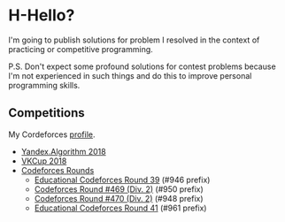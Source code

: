 # H-Hello?
I'm going to publish solutions for problem I resolved in the context of practicing or competitive programming.

P.S. Don't expect some profound solutions for contest problems because I'm not experienced in such things and do this to improve personal programming skills.

## Competitions
My Cordeforces [profile](http://codeforces.com/profile/xteNz).

- [Yandex.Algorithm 2018](https://github.com/xtenzQ/CppLearning/tree/master/Competitive/YandexAlgorithm2018)
- [VKCup 2018](https://github.com/xtenzQ/CppPracticing/tree/master/Competitive/VKCup2018)
- [Codeforces Rounds](https://github.com/xtenzQ/CppLearning/tree/master/Competitive/Codeforces)
  - [Educational Codeforces Round 39](http://codeforces.com/contest/946) (#946 prefix)
  - [Codeforces Round #469 (Div. 2)](http://codeforces.com/contest/950) (#950 prefix)
  - [Codeforces Round #470 (Div. 2)](http://codeforces.com/contest/948) (#948 prefix)
  - [Educational Codeforces Round 41](http://codeforces.com/contest/961) (#961 prefix)

